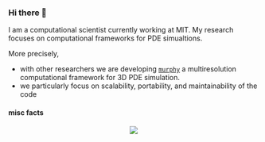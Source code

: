 ### Hi there 👋

I am a computational scientist currently working at MIT.
My research focuses on computational frameworks for PDE simualtions.

More precisely,
- with other researchers we are developing [`murphy`](https://github.com/vanreeslab/murphy) a multiresolution computational framework for 3D PDE simulation.
- we particularly focus on scalability, portability, and maintainability of the code


#### misc facts
<p align="center">
<img src="https://github-readme-stats.vercel.app/api/top-langs/?username=thomasgillis&theme=swift"></img>
</p>

<!--
**thomasgillis/thomasgillis** is a ✨ _special_ ✨ repository because its `README.md` (this file) appears on your GitHub profile.

Here are some ideas to get you started:

- 🔭 I’m currently working on ...
- 🌱 I’m currently learning ...
- 👯 I’m looking to collaborate on ...
- 🤔 I’m looking for help with ...
- 💬 Ask me about ...
- 📫 How to reach me: ...
- 😄 Pronouns: ...
- ⚡ Fun fact: ...
-->
